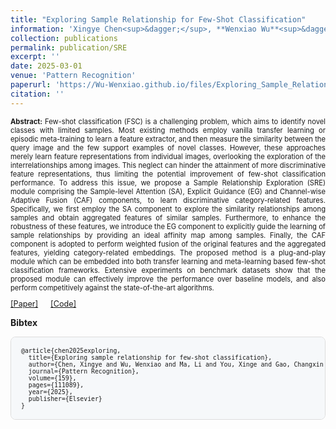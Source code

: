 ```yaml
---
title: "Exploring Sample Relationship for Few-Shot Classification"
information: 'Xingye Chen<sup>&dagger;</sup>, **Wenxiao Wu**<sup>&dagger;</sup>, Li Ma, Xinge You, Changxin Gao, Nong Sang, Yuanjie Shao<sup>*</sup>, "Exploring Sample Relationship for Few-Shot Classification", Pattern Recognition, 2025: 111089.'
collection: publications
permalink: publication/SRE
excerpt: ''
date: 2025-03-01
venue: 'Pattern Recognition'
paperurl: 'https://Wu-Wenxiao.github.io/files/Exploring_Sample_Relationship_for_Few-Shot_Classification.pdf'
citation: ''
---
```

<p style="text-align: justify;font-size: 80%;">
<strong>Abstract:</strong> Few-shot classification (FSC) is a challenging problem, which aims to identify novel classes with limited samples. Most existing methods employ vanilla transfer learning or episodic meta-training to learn a feature extractor, and then measure the similarity between the query image and the few support examples of novel classes. However, these approaches merely learn feature representations from individual images, overlooking the exploration of the interrelationships among images. This neglect can hinder the attainment of more discriminative feature representations, thus limiting the potential improvement of few-shot classification
performance. To address this issue, we propose a Sample Relationship Exploration (SRE) module comprising the Sample-level Attention (SA), Explicit Guidance (EG) and Channel-wise Adaptive Fusion (CAF) components, to learn discriminative category-related features. Specifically, we first employ the SA component to explore
the similarity relationships among samples and obtain aggregated features of similar samples. Furthermore, to enhance the robustness of these features, we introduce the EG component to explicitly guide the learning of sample relationships by providing an ideal affinity map among samples. Finally, the CAF component is adopted
to perform weighted fusion of the original features and the aggregated features, yielding category-related embeddings. The proposed method is a plug-and-play module which can be embedded into both transfer learning and meta-learning based few-shot classification frameworks. Extensive experiments on benchmark datasets show that the proposed module can effectively improve the performance over baseline models, and also perform competitively against the state-of-the-art algorithms.
</p>

<div style="display: flex; align-items: center; gap: 20px; font-size: 90%;">
    <a href="https://Wu-Wenxiao.github.io/files/Exploring_Sample_Relationship_for_Few-Shot_Classification.pdf">[Paper]</a>
    <a href="https://github.com/Chenguoz/SRE">[Code]</a>
</div>

<strong>Bibtex</strong>
<pre style="background-color: #f6f8fa; border: 1px solid #ddd; padding: 16px; border-radius: 8px; font-size: 70%; overflow-x: auto;">
@article{chen2025exploring,
  title={Exploring sample relationship for few-shot classification},
  author={Chen, Xingye and Wu, Wenxiao and Ma, Li and You, Xinge and Gao, Changxin and Sang, Nong and Shao, Yuanjie},
  journal={Pattern Recognition},
  volume={159},
  pages={111089},
  year={2025},
  publisher={Elsevier}
}
</pre>

